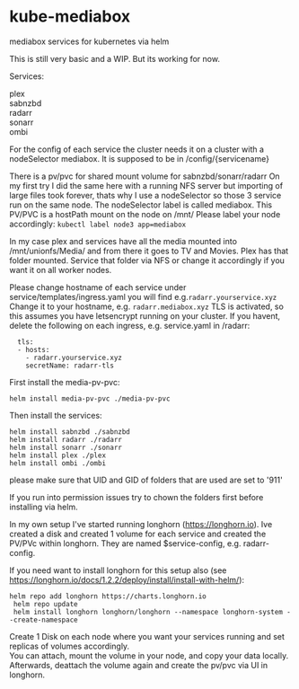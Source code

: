 # kube-mediabox
mediabox services for kubernetes via helm

This is still very basic and a WIP. But its working for now.

Services:

plex  
sabnzbd  
radarr  
sonarr  
ombi  

For the config of each service the cluster needs it on a cluster with a nodeSelector mediabox. It is supposed to be in /config/{servicename}

There is a pv/pvc for shared mount volume for sabnzbd/sonarr/radarr
On my first try I did the same here with a running NFS server but importing of large files took forever, thats why I use a nodeSelector so those 3 service run on the same node.
The nodeSelector label is called mediabox. 
This PV/PVC is a hostPath mount on the node on /mnt/
Please label your node accordingly:
``` kubectl label node3 app=mediabox ```

In my case plex and services have all the media mounted into /mnt/unionfs/Media/ and from there it goes to TV and Movies.
Plex has that folder mounted.
Service that folder via NFS or change it accordingly if you want it on all worker nodes.

Please change hostname of each service under service/templates/ingress.yaml
you will find e.g.````radarr.yourservice.xyz````
Change it to your hostname, e.g. ```radarr.mediabox.xyz```
TLS is activated, so this assumes you have letsencrypt running on your cluster.
If you havent, delete the following on each ingress, e.g. service.yaml in /radarr:
```
  tls:
  - hosts:
    - radarr.yourservice.xyz
    secretName: radarr-tls
```

First install the media-pv-pvc:

``` helm install media-pv-pvc ./media-pv-pvc ```


Then install the services:

``` helm install sabnzbd ./sabnzbd ```  
``` helm install radarr ./radarr ```  
``` helm install sonarr ./sonarr ```  
``` helm install plex ./plex ```  
``` helm install ombi ./ombi ```

please make sure that UID and GID of folders that are used are set to '911'


If you run into permission issues try to chown the folders first before installing via helm.

In my own setup I've started running longhorn (https://longhorn.io). Ive created a disk and created 1 volume for each service and created the PV/PVc within longhorn.
They are named $service-config, e.g. radarr-config.

If you need want to install longhorn for this setup also (see https://longhorn.io/docs/1.2.2/deploy/install/install-with-helm/):

```helm repo add longhorn https://charts.longhorn.io```  
``` helm repo update```  
``` helm install longhorn longhorn/longhorn --namespace longhorn-system --create-namespace```

Create 1 Disk on each node where you want your services running and set replicas of volumes accordingly.  
You can attach, mount the volume in your node, and copy your data locally. Afterwards, deattach the volume again and create the pv/pvc via UI in longhorn.
